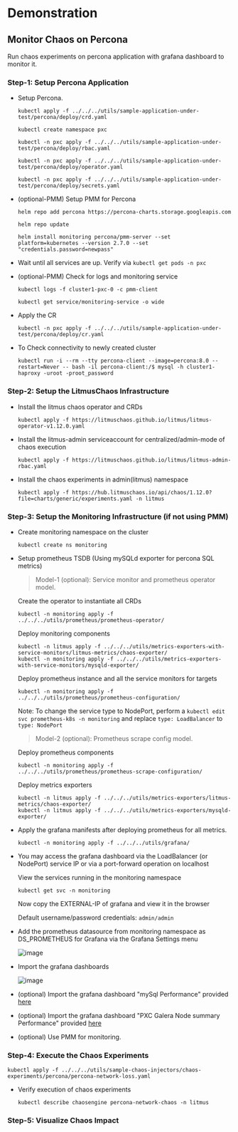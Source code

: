 # Demonstration

## Monitor Chaos on Percona

Run chaos experiments on percona application with grafana dashboard to monitor it.

### Step-1: Setup Percona Application


- Setup Percona.

  ```
  kubectl apply -f ../../../utils/sample-application-under-test/percona/deploy/crd.yaml
  ```

  ```
  kubectl create namespace pxc
  ```

  ```
  kubectl -n pxc apply -f ../../../utils/sample-application-under-test/percona/deploy/rbac.yaml
  ```

  ```
  kubectl -n pxc apply -f ../../../utils/sample-application-under-test/percona/deploy/operator.yaml
  ```

  ```
  kubectl -n pxc apply -f ../../../utils/sample-application-under-test/percona/deploy/secrets.yaml
  ```


- (optional-PMM) Setup PMM for Percona

  ```
  helm repo add percona https://percona-charts.storage.googleapis.com
  ```

  ```
  helm repo update
  ```

  ```
  helm install monitoring percona/pmm-server --set platform=kubernetes --version 2.7.0 --set "credentials.password=newpass"
  ```


- Wait until all services are up. Verify via `kubectl get pods -n pxc`



- (optional-PMM) Check for logs and monitoring service

  ```
  kubectl logs -f cluster1-pxc-0 -c pmm-client
  ```

  ```
  kubectl get service/monitoring-service -o wide
  ```


- Apply the CR
  
  ```
  kubectl -n pxc apply -f ../../../utils/sample-application-under-test/percona/deploy/cr.yaml
  ```

- To Check connectivity to newly created cluster

  ```
  kubectl run -i --rm --tty percona-client --image=percona:8.0 --restart=Never -- bash -il percona-client:/$ mysql -h cluster1-haproxy -uroot -proot_password
  ```

### Step-2: Setup the LitmusChaos Infrastructure

- Install the litmus chaos operator and CRDs

  ```
  kubectl apply -f https://litmuschaos.github.io/litmus/litmus-operator-v1.12.0.yaml
  ```

- Install the litmus-admin serviceaccount for centralized/admin-mode of chaos execution

  ```
  kubectl apply -f https://litmuschaos.github.io/litmus/litmus-admin-rbac.yaml
  ```

- Install the chaos experiments in admin(litmus) namespace

  ```
  kubectl apply -f https://hub.litmuschaos.io/api/chaos/1.12.0?file=charts/generic/experiments.yaml -n litmus
  ```

### Step-3: Setup the Monitoring Infrastructure (if not using PMM)

- Create monitoring namespace on the cluster

  ```
  kubectl create ns monitoring
  ```

- Setup prometheus TSDB (Using mySQLd exporter for percona SQL metrics)
  
  > Model-1 (optional): Service monitor and prometheus operator model.

    Create the operator to instantiate all CRDs

    ```
    kubectl -n monitoring apply -f ../../../utils/prometheus/prometheus-operator/
    ```

    Deploy monitoring components

    ```
    kubectl -n litmus apply -f ../../../utils/metrics-exporters-with-service-monitors/litmus-metrics/chaos-exporter/
    kubectl -n monitoring apply -f ../../../utils/metrics-exporters-with-service-monitors/mysqld-exporter/
    ```   

    Deploy prometheus instance and all the service monitors for targets

    ```
    kubectl -n monitoring apply -f ../../../utils/prometheus/prometheus-configuration/
    ```

    Note: To change the service type to NodePort, perform a `kubectl edit svc prometheus-k8s -n monitoring` and replace `type: LoadBalancer` to `type: NodePort`


  > Model-2 (optional): Prometheus scrape config model.


    Deploy prometheus components

    ```
    kubectl -n monitoring apply -f ../../../utils/prometheus/prometheus-scrape-configuration/
    ```

    Deploy metrics exporters

    ```
    kubectl -n litmus apply -f ../../../utils/metrics-exporters/litmus-metrics/chaos-exporter/
    kubectl -n litmus apply -f ../../../utils/metrics-exporters/mysqld-exporter/
    ```

- Apply the grafana manifests after deploying prometheus for all metrics.

  ```
  kubectl -n monitoring apply -f ../../../utils/grafana/
  ```

- You may access the grafana dashboard via the LoadBalancer (or NodePort) service IP or via a port-forward operation on localhost

  View the services running in the monitoring namespace
  ```
  kubectl get svc -n monitoring
  ```
  Now copy the EXTERNAL-IP of grafana and view it in the browser 

  Default username/password credentials: `admin/admin`

- Add the prometheus datasource from monitoring namespace as DS_PROMETHEUS for Grafana via the Grafana Settings menu

  ![image](https://github.com/litmuschaos/litmus/blob/master/monitoring/screenshots/data-source-config.png?raw=true)

- Import the grafana dashboards

  ![image](https://github.com/litmuschaos/litmus/blob/master/monitoring/screenshots/import-dashboard.png?raw=true)

- (optional) Import the grafana dashboard "mySql Performance" provided [here](https://raw.githubusercontent.com/ishangupta-ds/litmus/percona/monitoring/grafana-dashboards/percona-sql/sql_overview.json)

- (optional) Import the grafana dashboard "PXC Galera Node summary Performance" provided [here](https://raw.githubusercontent.com/ishangupta-ds/litmus/percona/monitoring/grafana-dashboards/percona-sql/PXC_Galera_Node_Summary_Interleaved.json)

- (optional) Use PMM for monitoring.

### Step-4: Execute the Chaos Experiments

```
kubectl apply -f ../../../utils/sample-chaos-injectors/chaos-experiments/percona/percona-network-loss.yaml
```

- Verify execution of chaos experiments

  ```
  kubectl describe chaosengine percona-network-chaos -n litmus
  ```

### Step-5: Visualize Chaos Impact